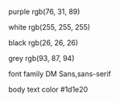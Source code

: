 purple
rgb(76, 31, 89)

white
rgb(255, 255, 255)

black
rgb(26, 26, 26)

grey
rgb(93, 87, 94)

font family
DM Sans,sans-serif

body text color
#1d1e20